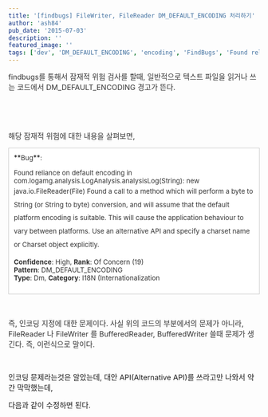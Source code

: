 ```yaml
---
title: '[findbugs] FileWriter, FileReader DM_DEFAULT_ENCODING 처리하기'
author: 'ash84'
pub_date: '2015-07-03'
description: ''
featured_image: ''
tags: ['dev', 'DM_DEFAULT_ENCODING', 'encoding', 'FindBugs', 'Found reliance on default encoding', '정적분석툴']
---
```



<span style="color: rgb(51, 51, 51); "><span style="font-size: 11pt; ">findbugs를 통해서 잠재적 위험 검사를 할때, 일반적으로 텍스트 파일을 읽거나 쓰는 코드에서 DM_DEFAULT_ENCODING 경고가 뜬다. </span></span>

<span style="color: rgb(51, 51, 51); "><span style="font-size: 11pt; ">  
</span></span>

<script src="https://gist.github.com/3372046.js"></script>

 

<span style="color: rgb(51, 51, 51); font-size: 11pt; ">해당 잠재적 위험에 대한 내용을 살펴보면,</span>

<span style="color: rgb(51, 51, 51); font-size: 11pt; ">  
</span>

<div class="txc-textbox" style="border-top-style: solid; border-right-style: solid; border-bottom-style: solid; border-left-style: solid; border-top-width: 1px; border-right-width: 1px; border-bottom-width: 1px; border-left-width: 1px; border-top-color: rgb(203, 203, 203); border-right-color: rgb(203, 203, 203); border-bottom-color: rgb(203, 203, 203); border-left-color: rgb(203, 203, 203); background-color: rgb(255, 255, 255); padding-top: 10px; padding-right: 10px; padding-bottom: 10px; padding-left: 10px; ">**<span style="color: rgb(51, 51, 51); "><span style="font-size: 10pt; ">Bug</span></span>**<span style="color: rgb(51, 51, 51); font-size: 10pt; ">: </span>

<span style="color: rgb(51, 51, 51); font-size: 10pt; ">Found reliance on default encoding </span><span style="color: rgb(51, 51, 51); font-size: 10pt; ">in com.logamg.analysis.LogAnalysis.analysisLog(String): new java.io.FileReader(File) </span><span style="color: rgb(51, 51, 51); font-size: 10pt; line-height: 2; ">Found a call to a method which will perform a byte to String (or String to byte) conversion, and will assume that the default platform encoding is suitable. This will cause the application behaviour to vary between platforms. Use an alternative API and specify a charset name or Charset object explicitly.</span>

<span style="color: rgb(51, 51, 51); font-size: 11pt; ">  
</span>

**<span style="color: rgb(51, 51, 51); font-size: 10pt; ">Confidence</span>**<span style="color: rgb(51, 51, 51); font-size: 10pt; ">: High,</span><span style="color: rgb(51, 51, 51); font-size: 10pt; "> </span>**<span style="color: rgb(51, 51, 51); font-size: 10pt; ">Rank</span>**<span style="color: rgb(51, 51, 51); font-size: 10pt; ">: Of Concern (19)</span>  
**<span style="color: rgb(51, 51, 51); font-size: 10pt; ">Pattern</span>**<span style="color: rgb(51, 51, 51); font-size: 10pt; ">: DM_DEFAULT_ENCODING</span><span style="color: rgb(51, 51, 51); font-size: 10pt; "> </span>  
**<span style="color: rgb(51, 51, 51); font-size: 10pt; ">Type</span>**<span style="color: rgb(51, 51, 51); font-size: 10pt; ">: Dm,</span><span style="color: rgb(51, 51, 51); font-size: 10pt; "> </span>**<span style="color: rgb(51, 51, 51); font-size: 10pt; ">Category</span>**<span style="color: rgb(51, 51, 51); "><span style="font-size: 10pt; ">: I18N (Internationalization</span></span>

</div><span style="color: rgb(51, 51, 51); "><span style="font-size: 11pt; ">  
</span></span>

<span style="font-size: 15px;"> </span>

<span style="color: rgb(51, 51, 51); font-size: 11pt; ">즉, 인코딩 지정에 대한 문제이다. 사실 위의 코드의 부분에서의 문제가 아니라, FileReader 나 FileWriter 를 BufferedReader, BufferedWriter 쓸때 문제가 생긴다. 즉, 이런식으로 말이다. </span>

 

<script src="https://gist.github.com/3372052.js"></script>

<span style="color: rgb(51, 51, 51); font-size: 11pt; ">  
</span>

<span style="font-size: 11pt; ">인코딩 문제라는것은 알았는데, 대안 API(Alternative API)를 쓰라고만 나와서 약간 막막했는데, </span>

<span style="font-size: 11pt; ">다음과 같이 수정하면 된다. </span>

<span style="font-size: 15px; line-height: 22px;">  
</span>

<span style="font-size: 15px; line-height: 22px;">  
</span>

<script src="https://gist.github.com/3372056.js?file=gistfile1.java"></script>



